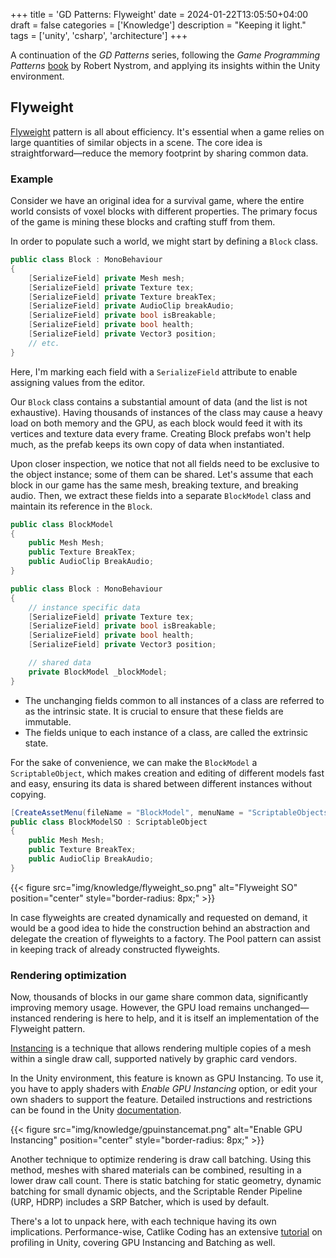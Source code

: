 +++
title = 'GD Patterns: Flyweight'
date = 2024-01-22T13:05:50+04:00
draft = false
categories = ['Knowledge']
description = "Keeping it light."
tags = ['unity', 'csharp', 'architecture']
+++

A continuation of the _GD Patterns_ series, following the _Game Programming Patterns_ [book](https://gameprogrammingpatterns.com) by Robert Nystrom, and applying its insights within the Unity environment.

## Flyweight

[Flyweight](https://gameprogrammingpatterns.com/flyweight.html) pattern is all about efficiency. It's essential when a game relies on large quantities of similar objects in a scene. The core idea is straightforward—reduce the memory footprint by sharing common data.

### Example

Consider we have an original idea for a survival game, where the entire world consists of voxel blocks with different properties. The primary focus of the game is mining these blocks and crafting stuff from them.

In order to populate such a world, we might start by defining a `Block` class.

```csharp
public class Block : MonoBehaviour
{
    [SerializeField] private Mesh mesh;
    [SerializeField] private Texture tex;
    [SerializeField] private Texture breakTex;
    [SerializeField] private AudioClip breakAudio;
    [SerializeField] private bool isBreakable;
    [SerializeField] private bool health;
    [SerializeField] private Vector3 position;
    // etc.
}
```

Here, I'm marking each field with a `SerializeField` attribute to enable assigning values from the editor.

Our `Block` class contains a substantial amount of data (and the list is not exhaustive). Having thousands of instances of the class may cause a heavy load on both memory and the GPU, as each block would feed it with its vertices and texture data every frame. Creating Block prefabs won't help much, as the prefab keeps its own copy of data when instantiated.

Upon closer inspection, we notice that not all fields need to be exclusive to the object instance; some of them can be shared. Let's assume that each block in our game has the same mesh, breaking texture, and breaking audio. Then, we extract these fields into a separate `BlockModel` class and maintain its reference in the `Block`.

```csharp
public class BlockModel
{
    public Mesh Mesh;
    public Texture BreakTex;
    public AudioClip BreakAudio;
}

public class Block : MonoBehaviour
{
    // instance specific data
    [SerializeField] private Texture tex;
    [SerializeField] private bool isBreakable;
    [SerializeField] private bool health;
    [SerializeField] private Vector3 position;

    // shared data
    private BlockModel _blockModel;
}
```

- The unchanging fields common to all instances of a class are referred to as the intrinsic state. It is crucial to ensure that these fields are immutable.
- The fields unique to each instance of a class, are called the extrinsic state.

For the sake of convenience, we can make the `BlockModel` a `ScriptableObject`, which makes creation and editing of different models fast and easy, ensuring its data is shared between different instances without copying.

```csharp
[CreateAssetMenu(fileName = "BlockModel", menuName = "ScriptableObjects/NewBlockModel", order = 1)]
public class BlockModelSO : ScriptableObject
{
    public Mesh Mesh;
    public Texture BreakTex;
    public AudioClip BreakAudio;
}
```

{{< figure src="img/knowledge/flyweight_so.png" alt="Flyweight SO" position="center" style="border-radius: 8px;"  >}}

In case flyweights are created dynamically and requested on demand, it would be a good idea to hide the construction behind an abstraction and delegate the creation of flyweights to a factory. The Pool pattern can assist in keeping track of already constructed flyweights. 

### Rendering optimization

Now, thousands of blocks in our game share common data, significantly improving memory usage. However, the GPU load remains unchanged—instanced rendering is here to help, and it is itself an implementation of the Flyweight pattern.

[Instancing](https://en.wikipedia.org/wiki/Geometry_instancing) is a technique that allows rendering multiple copies of a mesh within a single draw call, supported natively by graphic card vendors.

In the Unity environment, this feature is known as GPU Instancing. To use it, you have to apply shaders with _Enable GPU Instancing_ option, or edit your own shaders to support the feature. Detailed instructions and restrictions can be found in the Unity [documentation]((https://docs.unity3d.com/540/Documentation/Manual/GPUInstancing)).

{{< figure src="img/knowledge/gpuinstancemat.png" alt="Enable GPU Instancing" position="center" style="border-radius: 8px;"  >}}

Another technique to optimize rendering is draw call batching. Using this method, meshes with shared materials can be combined, resulting in a lower draw call count. There is static batching for static geometry, dynamic batching for small dynamic objects, and the Scriptable Render Pipeline (URP, HDRP) includes a SRP Batcher, which is used by default.

There's a lot to unpack here, with each technique having its own implications. Performance-wise, Catlike Coding has an extensive [tutorial](https://catlikecoding.com/unity/tutorials/basics/measuring-performance/) on profiling in Unity, covering GPU Instancing and Batching as well.
